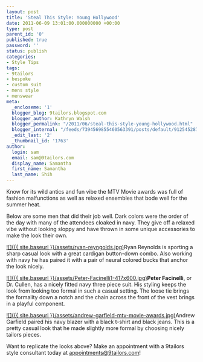 ```yaml
---
layout: post
title: 'Steal This Style: Young Hollywood'
date: 2011-06-09 13:01:00.000000000 +00:00
type: post
parent_id: '0'
published: true
password: ''
status: publish
categories:
- Style Tips
tags:
- 9tailors
- bespoke
- custom suit
- mens style
- menswear
meta:
  _encloseme: '1'
  blogger_blog: 9tailors.blogspot.com
  blogger_author: Kathryn Walsh
  blogger_permalink: "/2011/06/steal-this-style-young-hollywood.html"
  blogger_internal: "/feeds/7394569855460563391/posts/default/912545287350003523"
  _edit_last: '2'
  _thumbnail_id: '1763'
author:
  login: sam
  email: sam@9tailors.com
  display_name: Samantha
  first_name: Samantha
  last_name: Shih
---
```

Know for its wild antics and fun vibe the MTV Movie awards was full of fashion malfunctions as well as relaxed ensembles that bode well for the summer heat.

Below are some men that did their job well. Dark colors were the order of the day with many of the attendees cloaked in navy. They give off a relaxed vibe without looking sloppy and have thrown in some unique accessories to make the look their own.

[![]({{ site.baseurl }}/assets/ryan-reyngolds.jpg)](http://2.bp.blogspot.com/-9bMDOLs8fT8/Te--jLyYrrI/AAAAAAAAAas/d8ZD2HfEeww/s1600/ryan-reyngolds.jpg)Ryan Reynolds is sporting a sharp casual look with a great cardigan button-down combo. Also working with navy he has paired it with a pair of neural colored bucks that anchor the look nicely.

[![]({{ site.baseurl }}/assets/Peter-Facinelli1-417x600.jpg)](http://3.bp.blogspot.com/-J2sKhGf__qY/Te--ijm3fYI/AAAAAAAAAak/Pk3pIJ2mRqo/s1600/Peter-Facinelli1-417x600.jpg)**Peter Facinelli**, or Dr. Cullen, has a nicely fitted navy three piece suit. His styling keeps the look from looking too formal in such a casual setting. The loose tie brings the formality down a notch and the chain across the front of the vest brings in a playful component.

[![]({{ site.baseurl }}/assets/andrew-garfield-mtv-movie-awards.jpg)](http://3.bp.blogspot.com/--88f5rEcR7M/Te--a6i63wI/AAAAAAAAAac/u4xHsQkTa6M/s1600/andrew-garfield-mtv-movie-awards.jpg)Andrew Garfield paired his navy blazer with a black t-shirt and black jeans. This is a pretty casual look that he made slightly more formal by choosing nicely tailors pieces.

Want to replicate the looks above? Make an appointment with a 9tailors style consultant today at appointments@9tailors.com!